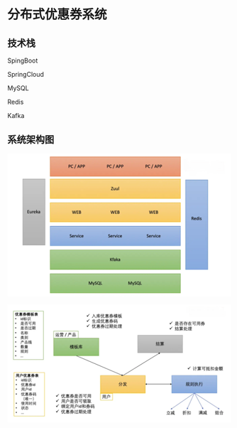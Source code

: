 # 分布式优惠券系统

## 技术栈

SpingBoot<br>

SpringCloud<br>

MySQL<br>

Redis<br>

Kafka<br>

## 系统架构图
![](https://github.com/Rumoers/springcloud-coupon/blob/master/png/coupon1.png)

![](https://github.com/Rumoers/springcloud-coupon/blob/master/png/coupon2.png)
